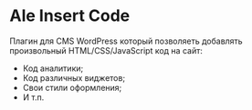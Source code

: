# Ale Insert Code

Плагин для CMS WordPress который позволяеть добавлять произвольный HTML/CSS/JavaScript код на сайт:

- Код аналитики;
- Код различных виджетов;
- Свои стили оформления;
- И т.п.